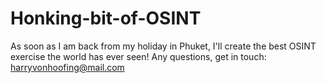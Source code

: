 # Honking-bit-of-OSINT

As soon as I am back from my holiday in Phuket, I'll create the best OSINT exercise the world has ever seen!
Any questions, get in touch: harryvonhoofing@mail.com
